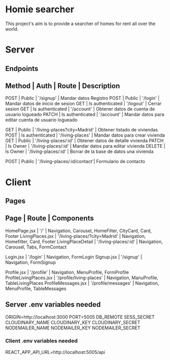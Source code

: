 # Homie searcher
This project's aim is to provide a searcher of homes for rent all over the world.
# Server

## Endpoints

Method | Auth               | Route                 |   Description
-------------------------------------------------------------------------------
POST   |  Public            | '/signup'             |  Mandar datos Registro
POST   |  Public            | '/login'              |  Mandar datos de inicio de sesion
GET    |  Is authenticated  | '/logout'             |  Cerrar sesion
GET    |  Is authenticated  | '/account'            |  Obtener datos de cuenta de usuario logueado
PATCH  |  Is authenticated  | '/account'            |  Mandar datos para editar cuenta de usuario logueado

GET    |  Public            | '/living-places?city=Madrid'      |  Obtener listado de viviendas
POST   |  Is authenticated  | '/living-places'      |  Mandar datos para crear vivienda
GET    |  Public            | '/living-places/:id'  |  Obtener datos de detalle vivienda
PATCH  |  Is Owner          | '/living-places/:id'  |  Mandar datos para editar vivienda
DELETE |  Is Owner          | '/living-places/:id'  |  Borrar de la base de datos una vivienda

POST   |  Public            | '/living-places/:id/contact'|  Formulario de contacto



# Client

## Pages

Page                    |        Route                          |         Components
-----------------------------------------------------------------------------------------------------------------------------

HomePage.jsx            |      '/'                              |  Navigation, Carousel, HomeFilter, CityCard, Card, Footer
LivingPlaces.jsx        |      '/living-places/?city=Madrid'    |  Navigation, Homefilter, Card, Footer
LivingPlaceDetail       |      '/living-places/:id'             |  Navigation, Carousel, Tabs, FormContact

Login.jsx               |      '/login'                         |  Navigation, FormLogin
Signup.jsx              |      '/signup'                        |  Navigation, FormSignup

Profile.jsx             |      '/profile'                       |  Navigation, MenuProfile, FormProfile
ProfileLivingPlaces.jsx |      '/profile/living-places'         |  Navigation, ManuProfile, TableLivingPlaces
ProfileMessages.jsx     |      '/profile/messages'              |  Navigation, MenuProfile, TableMessages

## Server .env variables needed

ORIGIN=http://localhost:3000
PORT=5005
DB_REMOTE
SESS_SECRET
CLOUDINARY_NAME
CLOUDINARY_KEY
CLOUDINARY_SECRET
NODEMAILER_NAME
NODEMAILER_KEY
NODEMAILER_SECRET
### Client .env variables needed

REACT_APP_API_URL=http://localhost:5005/api
